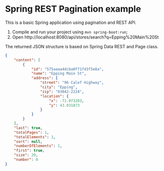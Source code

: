 Spring REST Pagination example
========

This is a basic Spring application using pagination and REST API.

1. Compile and run your project using `mvn spring-boot:run`;
2. Open http://localhost:8080/api/stores/search?q=Epping%20Main%20St

The returned JSON structure is based on Spring Data REST and Page class.

```json
{
	"content": [
        {
            "id": "575aaaa4dcba0f71fd3f5e8a",
            "name": "Epping Main St",
            "address": {
                "street": "96 Calef Highway",
                "city": "Epping",
                "zip": "03042-2224",
                "location": {
                    "x": -71.073203,
                    "y": 43.031873
                }
            }
        }
	],
	"last": true,
	"totalPages": 1,
	"totalElements": 1,
	"sort": null,
	"numberOfElements": 1,
	"first": true,
	"size": 20,
	"number": 0
}
```